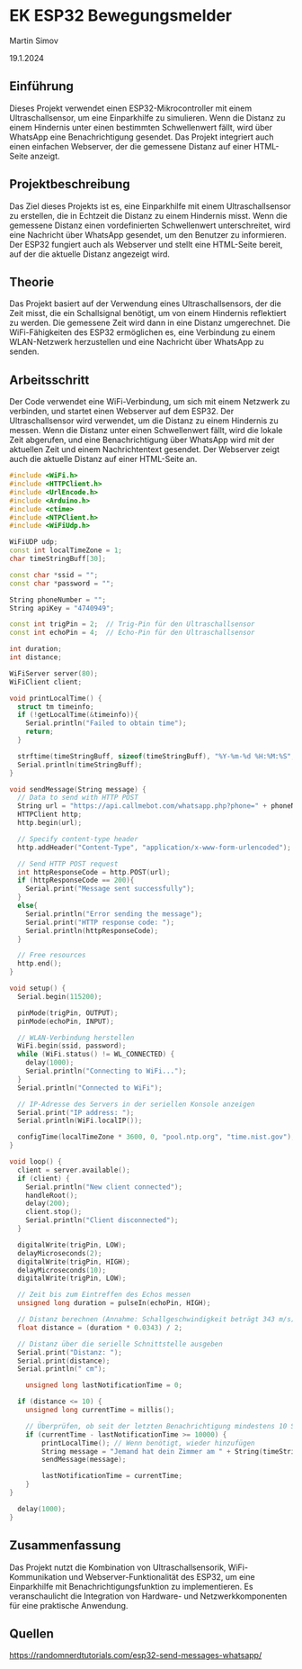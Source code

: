 # EK ESP32 Bewegungsmelder

Martin Simov

19.1.2024

## E**inführung**

Dieses Projekt verwendet einen ESP32-Mikrocontroller mit einem Ultraschallsensor, um eine Einparkhilfe zu simulieren. Wenn die Distanz zu einem Hindernis unter einen bestimmten Schwellenwert fällt, wird über WhatsApp eine Benachrichtigung gesendet. Das Projekt integriert auch einen einfachen Webserver, der die gemessene Distanz auf einer HTML-Seite anzeigt.

## **Projektbeschreibung**

Das Ziel dieses Projekts ist es, eine Einparkhilfe mit einem Ultraschallsensor zu erstellen, die in Echtzeit die Distanz zu einem Hindernis misst. Wenn die gemessene Distanz einen vordefinierten Schwellenwert unterschreitet, wird eine Nachricht über WhatsApp gesendet, um den Benutzer zu informieren. Der ESP32 fungiert auch als Webserver und stellt eine HTML-Seite bereit, auf der die aktuelle Distanz angezeigt wird.

## **Theorie**

Das Projekt basiert auf der Verwendung eines Ultraschallsensors, der die Zeit misst, die ein Schallsignal benötigt, um von einem Hindernis reflektiert zu werden. Die gemessene Zeit wird dann in eine Distanz umgerechnet. Die WiFi-Fähigkeiten des ESP32 ermöglichen es, eine Verbindung zu einem WLAN-Netzwerk herzustellen und eine Nachricht über WhatsApp zu senden.

## **Arbeitsschritt**

Der Code verwendet eine WiFi-Verbindung, um sich mit einem Netzwerk zu verbinden, und startet einen Webserver auf dem ESP32. Der Ultraschallsensor wird verwendet, um die Distanz zu einem Hindernis zu messen. Wenn die Distanz unter einen Schwellenwert fällt, wird die lokale Zeit abgerufen, und eine Benachrichtigung über WhatsApp wird mit der aktuellen Zeit und einem Nachrichtentext gesendet. Der Webserver zeigt auch die aktuelle Distanz auf einer HTML-Seite an.

```cpp
#include <WiFi.h>
#include <HTTPClient.h>
#include <UrlEncode.h>
#include <Arduino.h>
#include <ctime>
#include <NTPClient.h>
#include <WiFiUdp.h>

WiFiUDP udp;
const int localTimeZone = 1;
char timeStringBuff[30];

const char *ssid = "";
const char *password = "";

String phoneNumber = "";
String apiKey = "4740949";

const int trigPin = 2;  // Trig-Pin für den Ultraschallsensor
const int echoPin = 4;  // Echo-Pin für den Ultraschallsensor

int duration;
int distance;

WiFiServer server(80);
WiFiClient client;

void printLocalTime() {
  struct tm timeinfo;
  if (!getLocalTime(&timeinfo)){
    Serial.println("Failed to obtain time");
    return;
  }

  strftime(timeStringBuff, sizeof(timeStringBuff), "%Y-%m-%d %H:%M:%S", &timeinfo);
  Serial.println(timeStringBuff);
}

void sendMessage(String message) {
  // Data to send with HTTP POST
  String url = "https://api.callmebot.com/whatsapp.php?phone=" + phoneNumber + "&apikey=" + apiKey + "&text=" + urlEncode(message);
  HTTPClient http;
  http.begin(url);

  // Specify content-type header
  http.addHeader("Content-Type", "application/x-www-form-urlencoded");

  // Send HTTP POST request
  int httpResponseCode = http.POST(url);
  if (httpResponseCode == 200){
    Serial.print("Message sent successfully");
  }
  else{
    Serial.println("Error sending the message");
    Serial.print("HTTP response code: ");
    Serial.println(httpResponseCode);
  }

  // Free resources
  http.end();
}

void setup() {
  Serial.begin(115200);

  pinMode(trigPin, OUTPUT);
  pinMode(echoPin, INPUT);

  // WLAN-Verbindung herstellen
  WiFi.begin(ssid, password);
  while (WiFi.status() != WL_CONNECTED) {
    delay(1000);
    Serial.println("Connecting to WiFi...");
  }
  Serial.println("Connected to WiFi");

  // IP-Adresse des Servers in der seriellen Konsole anzeigen
  Serial.print("IP address: ");
  Serial.println(WiFi.localIP());

  configTime(localTimeZone * 3600, 0, "pool.ntp.org", "time.nist.gov");
}

void loop() {
  client = server.available();
  if (client) {
    Serial.println("New client connected");
    handleRoot();
    delay(200);
    client.stop();
    Serial.println("Client disconnected");
  }

  digitalWrite(trigPin, LOW);
  delayMicroseconds(2);
  digitalWrite(trigPin, HIGH);
  delayMicroseconds(10);
  digitalWrite(trigPin, LOW);

  // Zeit bis zum Eintreffen des Echos messen
  unsigned long duration = pulseIn(echoPin, HIGH);

  // Distanz berechnen (Annahme: Schallgeschwindigkeit beträgt 343 m/s)
  float distance = (duration * 0.0343) / 2;

  // Distanz über die serielle Schnittstelle ausgeben
  Serial.print("Distanz: ");
  Serial.print(distance);
  Serial.println(" cm");

	unsigned long lastNotificationTime = 0;

  if (distance <= 10) {
    unsigned long currentTime = millis();

    // Überprüfen, ob seit der letzten Benachrichtigung mindestens 10 Sekunden vergangen sind
    if (currentTime - lastNotificationTime >= 10000) {
        printLocalTime(); // Wenn benötigt, wieder hinzufügen
        String message = "Jemand hat dein Zimmer am " + String(timeStringBuff) + " betreten";
        sendMessage(message);

        lastNotificationTime = currentTime;
    }
}

  delay(1000);
}
```

## **Zusammenfassung**

Das Projekt nutzt die Kombination von Ultraschallsensorik, WiFi-Kommunikation und Webserver-Funktionalität des ESP32, um eine Einparkhilfe mit Benachrichtigungsfunktion zu implementieren. Es veranschaulicht die Integration von Hardware- und Netzwerkkomponenten für eine praktische Anwendung.

## **Quellen**

https://randomnerdtutorials.com/esp32-send-messages-whatsapp/
